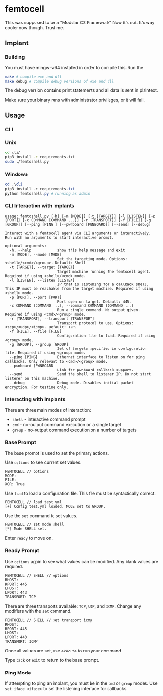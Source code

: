 # femtocell
This was supposed to be a "Modular C2 Framework"
Now it's not.
It's way cooler now though. Trust me.

## Implant
### Building
You must have mingw-w64 installed in order to compile this. Run the 
```sh
make # compile exe and dll
make debug # compile debug versions of exe and dll
```
The debug version contains print statements and all data is sent in plaintext.

Make sure your binary runs with administrator privileges, or it will fail.
## Usage
### CLI
### Unix
```sh
cd cli/
pip3 install -r requirements.txt
sudo ./femtoshell.py
```
### Windows
```ps1
cd .\cli
pip3 install -r requirements.txt
python femtoshell.py # running as admin
```
### CLI Interaction with Implants
```
usage: femtoshell.py [-h] [-m [MODE]] [-t [TARGET]] [-l [LISTEN]] [-p [PORT]] [-c COMMAND [COMMAND ...]] [-r [TRANSPORT]] [-f [FILE]] [-g [GROUP]] [--ping [PING]] [--pwnboard [PWNBOARD]] [--send] [--debug]

Interact with a femtocell agent via CLI arguments or interactively. Run with no arguments to start interactive prompt.

optional arguments:
  -h, --help            show this help message and exit
  -m [MODE], --mode [MODE]
                        Set the targeting mode. Options: <shell>/<cmd>/<group>. Default: Shell
  -t [TARGET], --target [TARGET]
                        Target machine running the femtocell agent. Required if using <shell>/<cmd> mode.
  -l [LISTEN], --listen [LISTEN]
                        IP that is listening for a callback shell. This IP must be reachable from the target machine. Required if using <shell> mode.
  -p [PORT], --port [PORT]
                        Port open on target. Default: 445.
  -c COMMAND [COMMAND ...], --command COMMAND [COMMAND ...]
                        Run a single command. No output given. Required if using <cmd>/<group> mode.
  -r [TRANSPORT], --transport [TRANSPORT]
                        Transport protocol to use. Options: <tcp>/<udp>/<icmp>. Default: TCP.
  -f [FILE], --file [FILE]
                        Configuration file to load. Required if using <group> mode.
  -g [GROUP], --group [GROUP]
                        Set of targets specified in configuration file. Required if using <group> mode.
  --ping [PING]         Ethernet interface to listen on for ping callbacks. Only relevant to <cmd>/<group> mode.
  --pwnboard [PWNBOARD]
                        Link for pwnboard callback support.
  --send                Send the shell to listener IP. Do not start listener on this machine.
  --debug               Debug mode. Disables initial packet encryption. For testing only.
```
### Interacting with Implants
There are three main modes of interaction: 
- `shell` - interactive command prompt
- `cmd` - no-output command execution on a single target
- `group` - no-output command execution on a number of targets
### Base Prompt

The base prompt is used to set the primary actions.  

Use `options` to see current set values.
```
FEMTOCELL // options
MODE: 
FILE: 
XOR: True
```
Use `load` to load a configuration file. This file must be syntactically correct.
```
FEMTOCELL // load test.yml
[+] Config test.yml loaded. MODE set to GROUP.
```
Use the `set` command to set values.
```
FEMTOCELL // set mode shell
[*] Mode SHELL set.
```
Enter `ready` to move on.
### Ready Prompt
Use `options` again to see what values can be modified. Any blank values are required.
```
FEMTOCELL // SHELL // options
RHOST: 
RPORT: 445
LHOST: 
LPORT: 443
TRANSPORT: TCP
```
There are three transports available: `TCP`, `UDP`, and `ICMP`. Change any modifiers with the `set` command.
```
FEMTOCELL // SHELL // set transport icmp
RHOST: 
RPORT: 445
LHOST: 
LPORT: 443
TRANSPORT: ICMP
```
Once all values are set, use `execute` to run your command.

Type `back` or `exit` to return to the base prompt.

### Ping Mode
If attempting to ping an implant, you must be in the `cmd` or `group` modes. Use `set iface <iface>` to set the listening interface for callbacks.